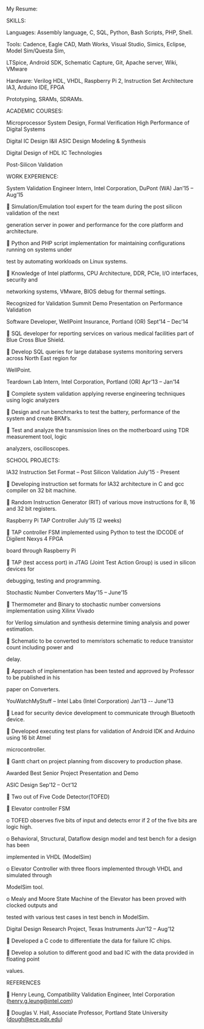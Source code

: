 My Resume:

SKILLS:

Languages: Assembly language, C, SQL, Python, Bash Scripts, PHP, Shell.

Tools: Cadence, Eagle CAD, Math Works, Visual Studio, Simics, Eclipse, Model Sim/Questa Sim, 

LTSpice, Android SDK, Schematic Capture, Git, Apache server, Wiki, VMware

Hardware: Verilog HDL, VHDL, Raspberry Pi 2, Instruction Set Architecture IA3, Arduino IDE, FPGA 

Prototyping, SRAMs, SDRAMs.

ACADEMIC COURSES:

Microprocessor System Design, Formal Verification High Performance of Digital Systems

Digital IC Design I&II ASIC Design Modeling & Synthesis

Digital Design of HDL IC Technologies

Post-Silicon Validation

WORK EXPERIENCE:

System Validation Engineer Intern, Intel Corporation, DuPont (WA) Jan’15 – Aug’15

 Simulation/Emulation tool expert for the team during the post silicon validation of the next 

generation server in power and performance for the core platform and architecture. 

 Python and PHP script implementation for maintaining configurations running on systems under 

test by automating workloads on Linux systems. 

 Knowledge of Intel platforms, CPU Architecture, DDR, PCIe, I/O interfaces, security and 

networking systems, VMware, BIOS debug for thermal settings.

Recognized for Validation Summit Demo Presentation on Performance Validation

Software Developer, WellPoint Insurance, Portland (OR) Sept’14 – Dec’14

 SQL developer for reporting services on various medical facilities part of Blue Cross Blue Shield. 

 Develop SQL queries for large database systems monitoring servers across North East region for 

WellPoint. 

Teardown Lab Intern, Intel Corporation, Portland (OR) Apr’13 – Jan’14

 Complete system validation applying reverse engineering techniques using logic analyzers

 Design and run benchmarks to test the battery, performance of the system and create BKM’s.

 Test and analyze the transmission lines on the motherboard using TDR measurement tool, logic 

analyzers, oscilloscopes. 

SCHOOL PROJECTS:

IA32 Instruction Set Format – Post Silicon Validation July’15 - Present

 Developing instruction set formats for IA32 architecture in C and gcc compiler on 32 bit machine. 

 Random Instruction Generator (RIT) of various move instructions for 8, 16 and 32 bit registers. 

Raspberry Pi TAP Controller July’15 (2 weeks)

 TAP controller FSM implemented using Python to test the IDCODE of Digilent Nexys 4 FPGA 

board through Raspberry Pi

 TAP (test access port) in JTAG (Joint Test Action Group) is used in silicon devices for 

debugging, testing and programming. 

Stochastic Number Converters May’15 – June’15

 Thermometer and Binary to stochastic number conversions implementation using Xilinx Vivado 

for Verilog simulation and synthesis determine timing analysis and power estimation. 

 Schematic to be converted to memristors schematic to reduce transistor count including power and 

delay. 

 Approach of implementation has been tested and approved by Professor to be published in his 

paper on Converters. 

YouWatchMyStuff – Intel Labs (Intel Corporation) Jan’13 -- June’13

 Lead for security device development to communicate through Bluetooth device. 

 Developed executing test plans for validation of Android IDK and Arduino using 16 bit Atmel 

microcontroller. 

 Gantt chart on project planning from discovery to production phase. 

Awarded Best Senior Project Presentation and Demo 

ASIC Design Sep’12 – Oct’12

 Two out of Five Code Detector(TOFED)

 Elevator controller FSM

o TOFED observes five bits of input and detects error if 2 of the five bits are logic high. 

o Behavioral, Structural, Dataflow design model and test bench for a design has been 

implemented in VHDL (ModelSim)

o Elevator Controller with three floors implemented through VHDL and simulated through 

ModelSim tool.

o Mealy and Moore State Machine of the Elevator has been proved with clocked outputs and 

tested with various test cases in test bench in ModelSim. 

Digital Design Research Project, Texas Instruments Jun’12 – Aug’12

 Developed a C code to differentiate the data for failure IC chips.

 Develop a solution to different good and bad IC with the data provided in floating point

values. 

REFERENCES

 Henry Leung, Compatibility Validation Engineer, Intel Corporation (henry.g.leung@intel.com)

 Douglas V. Hall, Associate Professor, Portland State University (dough@ece.pdx.edu)
